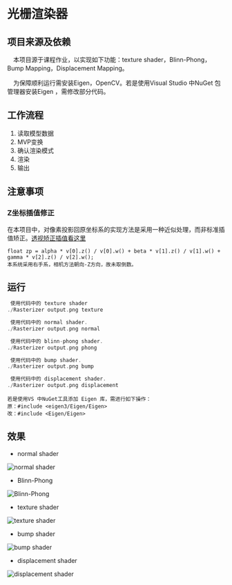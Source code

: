# 光栅渲染器


## 项目来源及依赖


&#8194;&#8194;本项目源于课程作业，以实现如下功能：texture shader，Blinn-Phong，Bump Mapping，Displacement Mapping。

&#8194;&#8194;为保障顺利运行需安装Eigen，OpenCV。若是使用Visual Studio 中NuGet 包管理器安装Eigen ，需修改部分代码。


## 工作流程

1. 读取模型数据
2. MVP变换
3. 确认渲染模式
4. 渲染
5. 输出

## 注意事项

### Z坐标插值修正
在本项目中，对像素投影回原坐标系的实现方法是采用一种近似处理，而非标准插值矫正。[透视矫正插值看这里](https://zhuanlan.zhihu.com/p/144331875)
```
float zp = alpha * v[0].z() / v[0].w() + beta * v[1].z() / v[1].w() + gamma * v[2].z() / v[2].w();
本系统采用右手系，相机方法朝向-Z方向，故未取倒数。
```



##  运行
```  c++
 使用代码中的 texture shader
./Rasterizer output.png texture

 使用代码中的 normal shader.
./Rasterizer output.png normal

 使用代码中的 blinn-phong shader.
./Rasterizer output.png phong

 使用代码中的 bump shader.
./Rasterizer output.png bump

 使用代码中的 displacement shader.
./Rasterizer output.png displacement

```

```
若是使用VS 中NuGet工具添加 Eigen 库，需进行如下操作：
原：#include <eigen3/Eigen/Eigen>
改：#include <Eigen/Eigen>
```

## 效果

* normal shader
	
![normal shader](https://dm2305files.storage.live.com/y4mbBH40dXwWdj5DOi45RBcej38htX1G4iWNwg4Bcv1lnBIOKkT4KXWGe4s1fxI7-lCNCtknh6V9npxzswG2Q1akDxehAS_9tnSlqda_We43U_jNRDF78wPFVKlJjNqrgUNQ2kcA1R4hUtx5rQhgEm_x_nJ-6lWu3x18ZutghjW7KFytNc9_KNm2aVBbqAX8GVc?width=660&height=660&cropmode=none)
    
* Blinn-Phong

![Blinn-Phong](https://dm2305files.storage.live.com/y4mAjFriUXm0GRGPKqNY38E1mMw7ovybGN0mE_2K4BYDFUvG4B_qKzEcXKnzAtKrLmHNCb7-cePYfW-p0Yv4n-82DUINGRiYjbuRDXBnSHvWkYS2Z45YA-RZSOlU_oV6Tw1p1YaoyyQSxXlGwnZN1C3wfvqAZQBLOzZfDOzF84EjMsF81grwFlSs_A99Wdt5mel?width=660&height=660&cropmode=none)

* texture shader

![texture shader](https://dm2305files.storage.live.com/y4mJbqtGkKw41cNlVCv07PdlSWnQOaTbfexJ-0vZa_J8yHqYUl0MaQnKMbyPsycsCKZgBXhslXXxgpUSeYj-Qh5sFb1NsUvs2-fZgbXK9dm1mxKT7HokZWZiCIT03FEbpH0KgcEuiAqiJRs6ndwvOqzHXRWIRrLboTVWjHNbIfX33lYmcQXsSskOLf1XjQbX995?width=660&height=660&cropmode=none)

* bump shader

![bump shader](https://dm2305files.storage.live.com/y4mOqRt2LYAyTaCKCsBPckBl-m4MPjz6Ej9ZxzukNCj01D6V5h9l1qxMEoyhfyKZ4byte488HAoIZZ3qFFAC3xAcxFEW0K-r5KoCX_MGliGEvfyiTbW21C5uIHyPqlY3ImvS3CPj1pCCCvBTIfL44LVzaw9Ae6I16ppYTJIS4wl2wNdqqiJe4KBuHxKDTRJfn0y?width=660&height=660&cropmode=none)

* displacement shader

![displacement shader](https://dm2305files.storage.live.com/y4mGrpzmqPOcWxQgRJiKKdC_kctt1ZD7tk7iOd2GLiealc0NEm7aKaugEPIZRv1K1Ii0s6JaZso_tUMpfdGFbgEWw6VoL-7FYfbewF_irL-dkTvb43jdxy303uzpPpXsgERSZ4I3MT77aTlFn1-_JekBaYpbY1E8ZHL-Q68aZ1P0uncbpYpjQel2PlutrEvpiSX?width=660&height=660&cropmode=none)


